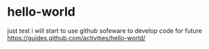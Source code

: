 # hello-world
just test 
 i will start to use github sofeware to develop code for future
https://guides.github.com/activities/hello-world/

